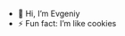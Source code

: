 - 👋 Hi, I’m Evgeniy
- ⚡ Fun fact: I’m like cookies

<!---
shev05/shev05 is a ✨ special ✨ repository because its `README.md` (this file) appears on your GitHub profile.
You can click the Preview link to take a look at your changes.
--->
